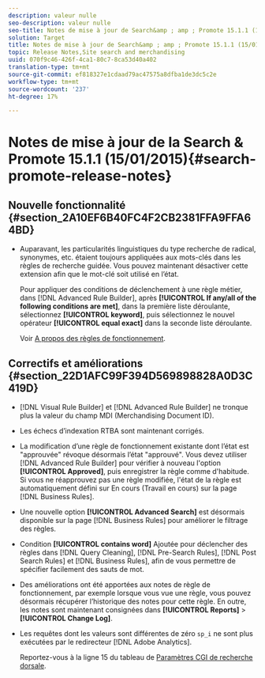 ```yaml
---
description: valeur nulle
seo-description: valeur nulle
seo-title: Notes de mise à jour de Search&amp ; amp ; Promote 15.1.1 (15/01/2015)
solution: Target
title: Notes de mise à jour de Search&amp ; amp ; Promote 15.1.1 (15/01/2015)
topic: Release Notes,Site search and merchandising
uuid: 070f9c46-426f-4ca1-80c7-8ca53d40a402
translation-type: tm+mt
source-git-commit: ef818327e1cdaad79ac47575a8dfba1de3dc5c2e
workflow-type: tm+mt
source-wordcount: '237'
ht-degree: 17%

---
```



# Notes de mise à jour de la Search &amp; Promote 15.1.1 (15/01/2015){#search-promote-release-notes}

## Nouvelle fonctionnalité {#section_2A10EF6B40FC4F2CB2381FFA9FFA64BD}

* Auparavant, les particularités linguistiques du type recherche de radical, synonymes, etc. étaient toujours appliquées aux mots-clés dans les règles de recherche guidée. Vous pouvez maintenant désactiver cette extension afin que le mot-clé soit utilisé en l’état.

   Pour appliquer des conditions de déclenchement à une règle métier, dans [!DNL Advanced Rule Builder], après **[!UICONTROL If any/all of the following conditions are met]**, dans la première liste déroulante, sélectionnez **[!UICONTROL keyword]**, puis sélectionnez le nouvel opérateur **[!UICONTROL equal exact]** dans la seconde liste déroulante.

   Voir [A propos des règles de fonctionnement](../c-about-rules-menu/c-about-business-rules.md#concept_2A93D76216754D3D8412CDEA00BD26BD).

## Correctifs et améliorations {#section_22D1AFC99F394D569898828A0D3C419D}

* [!DNL Visual Rule Builder] et  [!DNL Advanced Rule Builder] ne tronque plus la valeur du champ MDI (Merchandising Document ID).
* Les échecs d’indexation RTBA sont maintenant corrigés.
* La modification d’une règle de fonctionnement existante dont l’état est &quot;approuvée&quot; révoque désormais l’état &quot;approuvé&quot;. Vous devez utiliser [!DNL Advanced Rule Builder] pour vérifier à nouveau l&#39;option **[!UICONTROL Approved]**, puis enregistrer la règle comme d&#39;habitude. Si vous ne réapprouvez pas une règle modifiée, l&#39;état de la règle est automatiquement défini sur En cours (Travail en cours) sur la page [!DNL Business Rules].
* Une nouvelle option **[!UICONTROL Advanced Search]** est désormais disponible sur la page [!DNL Business Rules] pour améliorer le filtrage des règles.
* Condition **[!UICONTROL contains word]** Ajoutée pour déclencher des règles dans [!DNL Query Cleaning], [!DNL Pre-Search Rules], [!DNL Post Search Rules] et [!DNL Business Rules], afin de vous permettre de spécifier facilement des sauts de mot.
* Des améliorations ont été apportées aux notes de règle de fonctionnement, par exemple lorsque vous vue une règle, vous pouvez désormais récupérer l’historique des notes pour cette règle. En outre, les notes sont maintenant consignées dans **[!UICONTROL Reports]** > **[!UICONTROL Change Log]**.
* Les requêtes dont les valeurs sont différentes de zéro `sp_i` ne sont plus exécutées par le redirecteur [!DNL Adobe Analytics].

   Reportez-vous à la ligne 15 du tableau de [Paramètres CGI de recherche dorsale](../c-appendices/c-cgiparameters.md#reference_582E85C3886740C98FE88CA9DF7918E8).

